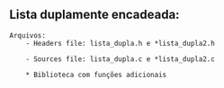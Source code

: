 ## Lista duplamente encadeada:
    Arquivos:
        - Headers file: lista_dupla.h e *lista_dupla2.h
        
        - Sources file: lista_dupla.c e *lista_dupla2.c
        
        * Biblioteca com funções adicionais

